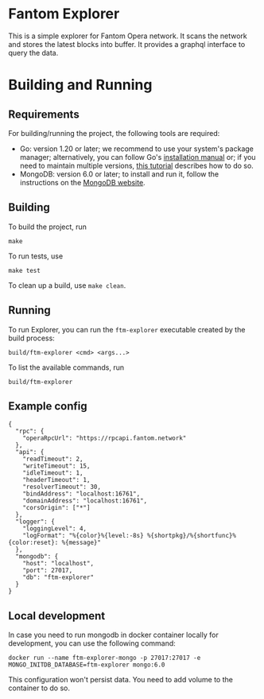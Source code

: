 Fantom Explorer
===============

This is a simple explorer for Fantom Opera network. It scans the network and stores the latest blocks into
buffer. It provides a graphql interface to query the data.

# Building and Running

## Requirements

For building/running the project, the following tools are required:
* Go: version 1.20 or later; we recommend to use your system's package manager; alternatively, you can follow Go's
[installation manual](https://go.dev/doc/install) or; if you need to maintain multiple versions,
[this tutorial](https://go.dev/doc/manage-install) describes how to do so.
* MongoDB: version 6.0 or later; to install and run it, follow the instructions on the
[MongoDB website](https://docs.mongodb.com/manual/installation/).

## Building

To build the project, run
```
make
```

To run tests, use
```
make test
```
To clean up a build, use `make clean`.

## Running

To run Explorer, you can run the `ftm-explorer` executable created by the build process:
```
build/ftm-explorer <cmd> <args...>
```
To list the available commands, run
```
build/ftm-explorer
```

## Example config
```
{
  "rpc": {
    "operaRpcUrl": "https://rpcapi.fantom.network"
  },
  "api": {
    "readTimeout": 2,
    "writeTimeout": 15,
    "idleTimeout": 1,
    "headerTimeout": 1,
    "resolverTimeout": 30,
    "bindAddress": "localhost:16761",
    "domainAddress": "localhost:16761",
    "corsOrigin": ["*"]
  },
  "logger": {
    "loggingLevel": 4,
    "logFormat": "%{color}%{level:-8s} %{shortpkg}/%{shortfunc}%{color:reset}: %{message}"
  },
  "mongodb": {
    "host": "localhost",
    "port": 27017,
    "db": "ftm-explorer"
  }
}
```

## Local development
In case you need to run mongodb in docker container locally for development, you can use the following command:
```
docker run --name ftm-explorer-mongo -p 27017:27017 -e MONGO_INITDB_DATABASE=ftm-explorer mongo:6.0
```
This configuration won't persist data. You need to add volume to the container to do so.